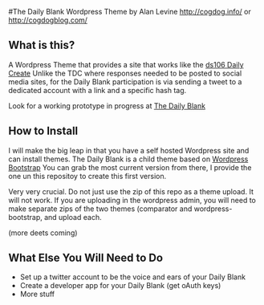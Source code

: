 #The Daily Blank Wordpress Theme
by Alan Levine http://cogdog.info/ or http://cogdogblog.com/

## What is this?
A Wordpress Theme that provides a site that works like the [ds106 Daily Create](http://tdc.ds106.us) Unlike the TDC where responses needed to be posted to social media sites, for the Daily Blank participation is via sending a tweet to a dedicated account with a link and a specific hash tag.

Look for a working prototype in progress at [The Daily Blank](http://splot.ca/dailyblank)

## How to Install
I will make the big leap in that you have a self hosted Wordpress site and can install themes. The Daily Blank is a child theme based on [Wordpress Bootstrap](https://github.com/320press/wordpress-bootstrap) You can grab the most current version from there, I provide the one un this repositoy to create this first version.

Very very crucial. Do not just use the zip of this repo as a theme upload. It will not work. If you are uploading in the wordpress admin, you will need to make separate zips of the two themes (comparator and wordpress-bootstrap, and upload each.

(more deets coming)


## What Else You Will Need to Do
* Set up a twitter account to be the voice and ears of your Daily Blank
* Create a developer app for your Daily Blank (get oAuth keys)
* More stuff

